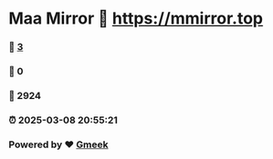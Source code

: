 # Maa Mirror :link: https://mmirror.top 
### :page_facing_up: [3](https://mmirror.top/tag.html) 
### :speech_balloon: 0 
### :hibiscus: 2924 
### :alarm_clock: 2025-03-08 20:55:21 
### Powered by :heart: [Gmeek](https://github.com/Meekdai/Gmeek)
